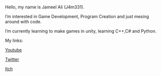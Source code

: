 Hello, my name is Jameel Ali (J4m331).

I’m interested in Game Development, Program Creation and just mesing around with code.

I’m currently learning to make games in unity, learning C++,C# and Python.

My links: 

  [Youtube](https://www.youtube.com/c/JameelAli)
  
  [Twitter](https://twitter.com/j4m331)
  
  [Itch](https://j4m331.itch.io/)

<!---
J4m331/J4m331 is a ✨ special ✨ repository because its `README.md` (this file) appears on your GitHub profile.
You can click the Preview link to take a look at your changes.
--->
